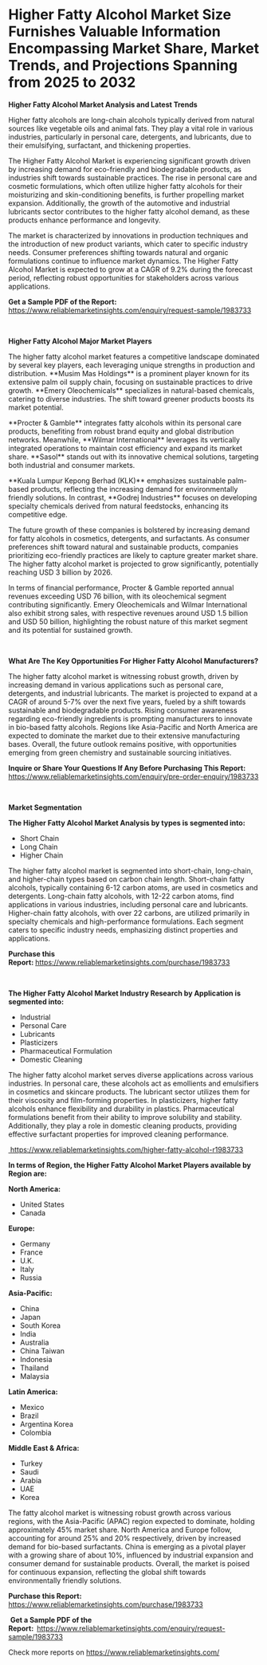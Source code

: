 <p><h1>Higher Fatty Alcohol Market Size Furnishes Valuable Information Encompassing Market Share, Market Trends, and Projections Spanning from 2025 to 2032</h1></p><p><strong>Higher Fatty Alcohol Market Analysis and Latest Trends</strong></p>
<p><p>Higher fatty alcohols are long-chain alcohols typically derived from natural sources like vegetable oils and animal fats. They play a vital role in various industries, particularly in personal care, detergents, and lubricants, due to their emulsifying, surfactant, and thickening properties. </p><p>The Higher Fatty Alcohol Market is experiencing significant growth driven by increasing demand for eco-friendly and biodegradable products, as industries shift towards sustainable practices. The rise in personal care and cosmetic formulations, which often utilize higher fatty alcohols for their moisturizing and skin-conditioning benefits, is further propelling market expansion. Additionally, the growth of the automotive and industrial lubricants sector contributes to the higher fatty alcohol demand, as these products enhance performance and longevity.</p><p>The market is characterized by innovations in production techniques and the introduction of new product variants, which cater to specific industry needs. Consumer preferences shifting towards natural and organic formulations continue to influence market dynamics. The Higher Fatty Alcohol Market is expected to grow at a CAGR of 9.2% during the forecast period, reflecting robust opportunities for stakeholders across various applications.</p></p>
<p><strong>Get a Sample PDF of the Report:&nbsp;</strong> <a href="https://www.reliablemarketinsights.com/enquiry/request-sample/1983733?utm_campaign=3507&utm_medium=2&utm_source=Github&utm_content=ia&utm_term=03042025&utm_id=higher-fatty-alcohol">https://www.reliablemarketinsights.com/enquiry/request-sample/1983733</a></p>
<p>&nbsp;</p>
<p><strong>Higher Fatty Alcohol Major Market Players</strong></p>
<p><p>The higher fatty alcohol market features a competitive landscape dominated by several key players, each leveraging unique strengths in production and distribution. **Musim Mas Holdings** is a prominent player known for its extensive palm oil supply chain, focusing on sustainable practices to drive growth. **Emery Oleochemicals** specializes in natural-based chemicals, catering to diverse industries. The shift toward greener products boosts its market potential.</p><p>**Procter & Gamble** integrates fatty alcohols within its personal care products, benefiting from robust brand equity and global distribution networks. Meanwhile, **Wilmar International** leverages its vertically integrated operations to maintain cost efficiency and expand its market share. **Sasol** stands out with its innovative chemical solutions, targeting both industrial and consumer markets.</p><p>**Kuala Lumpur Kepong Berhad (KLK)** emphasizes sustainable palm-based products, reflecting the increasing demand for environmentally friendly solutions. In contrast, **Godrej Industries** focuses on developing specialty chemicals derived from natural feedstocks, enhancing its competitive edge.</p><p>The future growth of these companies is bolstered by increasing demand for fatty alcohols in cosmetics, detergents, and surfactants. As consumer preferences shift toward natural and sustainable products, companies prioritizing eco-friendly practices are likely to capture greater market share. The higher fatty alcohol market is projected to grow significantly, potentially reaching USD 3 billion by 2026.</p><p>In terms of financial performance, Procter & Gamble reported annual revenues exceeding USD 76 billion, with its oleochemical segment contributing significantly. Emery Oleochemicals and Wilmar International also exhibit strong sales, with respective revenues around USD 1.5 billion and USD 50 billion, highlighting the robust nature of this market segment and its potential for sustained growth.</p></p>
<p>&nbsp;</p>
<p><strong>What Are The Key Opportunities For Higher Fatty Alcohol Manufacturers?</strong></p>
<p><p>The higher fatty alcohol market is witnessing robust growth, driven by increasing demand in various applications such as personal care, detergents, and industrial lubricants. The market is projected to expand at a CAGR of around 5-7% over the next five years, fueled by a shift towards sustainable and biodegradable products. Rising consumer awareness regarding eco-friendly ingredients is prompting manufacturers to innovate in bio-based fatty alcohols. Regions like Asia-Pacific and North America are expected to dominate the market due to their extensive manufacturing bases. Overall, the future outlook remains positive, with opportunities emerging from green chemistry and sustainable sourcing initiatives.</p></p>
<p><strong>Inquire or Share Your Questions If Any Before Purchasing This Report:</strong> <a href="https://www.reliablemarketinsights.com/enquiry/pre-order-enquiry/1983733?utm_campaign=3507&utm_medium=2&utm_source=Github&utm_content=ia&utm_term=03042025&utm_id=higher-fatty-alcohol">https://www.reliablemarketinsights.com/enquiry/pre-order-enquiry/1983733</a></p>
<p>&nbsp;</p>
<p><strong>Market Segmentation</strong></p>
<p><strong>The Higher Fatty Alcohol Market Analysis by types is segmented into:</strong></p>
<p><ul><li>Short Chain</li><li>Long Chain</li><li>Higher Chain</li></ul></p>
<p><p>The higher fatty alcohol market is segmented into short-chain, long-chain, and higher-chain types based on carbon chain length. Short-chain fatty alcohols, typically containing 6-12 carbon atoms, are used in cosmetics and detergents. Long-chain fatty alcohols, with 12-22 carbon atoms, find applications in various industries, including personal care and lubricants. Higher-chain fatty alcohols, with over 22 carbons, are utilized primarily in specialty chemicals and high-performance formulations. Each segment caters to specific industry needs, emphasizing distinct properties and applications.</p></p>
<p><strong>Purchase this Report:&nbsp;</strong><a href="https://www.reliablemarketinsights.com/purchase/1983733?utm_campaign=3507&utm_medium=2&utm_source=Github&utm_content=ia&utm_term=03042025&utm_id=higher-fatty-alcohol">https://www.reliablemarketinsights.com/purchase/1983733</a></p>
<p>&nbsp;</p>
<p><strong>The Higher Fatty Alcohol Market Industry Research by Application is segmented into:</strong></p>
<p><ul><li>Industrial</li><li>Personal Care</li><li>Lubricants</li><li>Plasticizers</li><li>Pharmaceutical Formulation</li><li>Domestic Cleaning</li></ul></p>
<p><p>The higher fatty alcohol market serves diverse applications across various industries. In personal care, these alcohols act as emollients and emulsifiers in cosmetics and skincare products. The lubricant sector utilizes them for their viscosity and film-forming properties. In plasticizers, higher fatty alcohols enhance flexibility and durability in plastics. Pharmaceutical formulations benefit from their ability to improve solubility and stability. Additionally, they play a role in domestic cleaning products, providing effective surfactant properties for improved cleaning performance.</p></p>
<p><a href="https://www.reliablemarketinsights.com/higher-fatty-alcohol-r1983733?utm_campaign=3507&utm_medium=2&utm_source=Github&utm_content=ia&utm_term=03042025&utm_id=higher-fatty-alcohol">&nbsp;https://www.reliablemarketinsights.com/higher-fatty-alcohol-r1983733</a></p>
<p><strong>In terms of Region, the Higher Fatty Alcohol Market Players available by Region are:</strong></p>
<p>
    <p> <strong> North America: </strong>
        <ul>
            <li>United States</li>
            <li>Canada</li>
        </ul>
        </p> 
    <p> <strong> Europe: </strong>
        <ul>
            <li>Germany</li>
            <li>France</li>
            <li>U.K.</li>
            <li>Italy</li>
            <li>Russia</li>
        </ul>
        </p> 
    <p> <strong> Asia-Pacific: </strong>
        <ul>
            <li>China</li>
            <li>Japan</li>
            <li>South Korea</li>
            <li>India</li>
            <li>Australia</li>
            <li>China Taiwan</li>
            <li>Indonesia</li>
            <li>Thailand</li>
            <li>Malaysia</li>
        </ul>
        </p> 
    <p> <strong> Latin America: </strong>
        <ul>
            <li>Mexico</li>
            <li>Brazil</li>
            <li>Argentina Korea</li>
            <li>Colombia</li>
        </ul>
        </p> 
    <p> <strong> Middle East & Africa: </strong>
        <ul>
            <li>Turkey</li>
            <li>Saudi</li>
            <li>Arabia</li>
            <li>UAE</li>
            <li>Korea</li>
        </ul>
    </p>
    </p>
<p><p>The fatty alcohol market is witnessing robust growth across various regions, with the Asia-Pacific (APAC) region expected to dominate, holding approximately 45% market share. North America and Europe follow, accounting for around 25% and 20% respectively, driven by increased demand for bio-based surfactants. China is emerging as a pivotal player with a growing share of about 10%, influenced by industrial expansion and consumer demand for sustainable products. Overall, the market is poised for continuous expansion, reflecting the global shift towards environmentally friendly solutions.</p></p>
<p><strong>Purchase this Report: </strong><a href="https://www.reliablemarketinsights.com/purchase/1983733?utm_campaign=3507&utm_medium=2&utm_source=Github&utm_content=ia&utm_term=03042025&utm_id=higher-fatty-alcohol">https://www.reliablemarketinsights.com/purchase/1983733</a></p>
<p>&nbsp;<strong>Get a Sample PDF of the Report:&nbsp;&nbsp;</strong><a href="https://www.reliablemarketinsights.com/enquiry/request-sample/1983733?utm_campaign=3507&utm_medium=2&utm_source=Github&utm_content=ia&utm_term=03042025&utm_id=higher-fatty-alcohol">https://www.reliablemarketinsights.com/enquiry/request-sample/1983733</a></p>
<p><strong></strong></p>
<p>Check more reports on <a href="https://www.reliablemarketinsights.com/?utm_campaign=3507&utm_medium=2&utm_source=Github&utm_content=ia&utm_term=03042025&utm_id=higher-fatty-alcohol">https://www.reliablemarketinsights.com/</a></p>